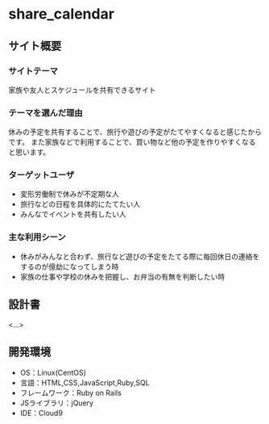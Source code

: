 # share_calendar

## サイト概要
### サイトテーマ
家族や友人とスケジュールを共有できるサイト

### テーマを選んだ理由
休みの予定を共有することで、旅行や遊びの予定がたてやすくなると感じたからです。
また家族などで利用することで、買い物など他の予定を作りやすくなると思います。

### ターゲットユーザ
- 変形労働制で休みが不定期な人
- 旅行などの日程を具体的にたてたい人
- みんなでイベントを共有したい人

### 主な利用シーン
- 休みがみんなと合わず、旅行など遊びの予定をたてる際に毎回休日の連絡をするのが億劫になってしまう時
- 家族の仕事や学校の休みを把握し、お弁当の有無を判断したい時

## 設計書
<...>

## 開発環境
- OS：Linux(CentOS)
- 言語：HTML,CSS,JavaScript,Ruby,SQL
- フレームワーク：Ruby on Rails
- JSライブラリ：jQuery
- IDE：Cloud9